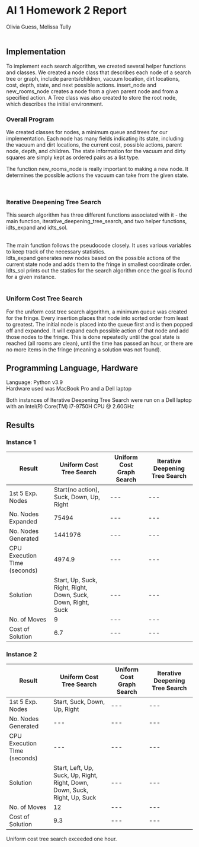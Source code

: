 # AI 1 Homework 2 Report

Olivia Guess, Melissa Tully <br> <br>

## Implementation
To implement each search algorithm, we created several helper functions and classes. We created a node class that describes each node of a search tree or graph, include parents/children, vacuum location, dirt locations, cost, depth, state, and next possible actions. insert_node and new_rooms_node creates a node from a given parent node and from a specified action. A Tree class was also created to store the root node, which describes the initial environment.

### Overall Program

<p> We created classes for nodes, a minimum queue and trees for our implementation. Each node has many fields indicating its state, including the vacuum and dirt locations, the current cost, possible actions, parent node, depth, and children. The state information for the vacuum and dirty squares are simply kept as ordered pairs as a list type.</p>
<p> The function new_rooms_node is really important to making a new node. It determines the possible actions the vacuum can take from the given state. </p> <br>

### Iterative Deepening Tree Search

<p> This search algorithm has three different functions associated with it - the main function, iterative_deepening_tree_search, and two helper functions, idts_expand and idts_sol. </p><br>
The main function follows the pseudocode closely. It uses various variables to keep track of the necessary statistics. <br>
Idts_expand generates new nodes based on the possible actions of the current state node and adds them to the fringe in smallest coordinate order. <br>
Idts_sol prints out the statics for the search algorithm once the goal is found for a given instance. <br> <br>

### Uniform Cost Tree Search

<p> For the uniform cost tree search algorithm, a minimum queue was created for the fringe. Every insertion places that node into sorted order from least to greatest. The initial node is placed into the queue first and is then popped off and expanded. It will expand each possible action of that node and add those nodes to the fringe. This is done repeatedly until the goal state is reached (all rooms are clean), until the time has passed an hour, or there are no more items in the fringe (meaning a solution was not found). </p>

## Programming Language, Hardware

Language: Python v3.9 <br>
Hardware used was MacBook Pro and a Dell laptop <br>
<p> Both instances of Iterative Deepening Tree Search were run on a Dell laptop with an Intel(R) Core(TM) i7-9750H CPU @ 2.60GHz </p>

## Results

### Instance 1

| Result | Uniform Cost Tree Search| Uniform Cost Graph Search | Iterative Deepening Tree Search |
| --- | --- | --- | --- |
| 1st 5 Exp. Nodes | Start(no action), Suck, Down, Up, Right | --- | --- |
| No. Nodes Expanded | 75494 | --- | --- |
| No. Nodes Generated | 1441976 | --- | --- |
| CPU Execution TIme (seconds) | 4974.9 | --- | --- |
| Solution | Start, Up, Suck, Right, Right, Down, Suck, Down, Right, Suck | --- | --- |
| No. of Moves | 9 | --- | --- |
| Cost of Solution | 6.7 | --- | --- |

### Instance 2

| Result | Uniform Cost Tree Search| Uniform Cost Graph Search | Iterative Deepening Tree Search |
| --- | --- | --- | --- |
| 1st 5 Exp. Nodes | Start, Suck, Down, Up, Right | --- | --- |
| No. Nodes Generated | --- | --- | --- |
| CPU Execution TIme (seconds) | --- | --- | --- |
| Solution | Start, Left, Up, Suck, Up, Right, Right, Down, Down, Suck, Right, Up, Suck | --- | --- |
| No. of Moves | 12 | --- | --- |
| Cost of Solution | 9.3 | --- | --- |

Uniform cost tree search exceeded one hour.
